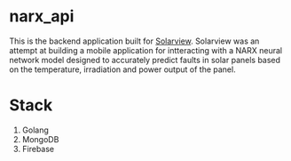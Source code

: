 # narx_api

This is the backend application built for [Solarview](https://github.com/tejiriaustin/solarview). Solarview was an attempt at building a mobile application for intteracting with a NARX neural network model designed to accurately predict faults in solar panels based on the temperature, irradiation and power output of the panel.

# Stack
1. Golang
2. MongoDB
3. Firebase
